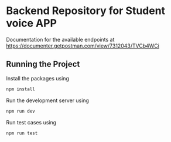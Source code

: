 # Backend Repository for Student voice APP

Documentation for the available endpoints at https://documenter.getpostman.com/view/7312043/TVCb4WCi

## Running the Project

Install the packages using

```.sh
npm install
```

Run the development server using

```.sh
npm run dev
```

Run test cases using

```.sh
npm run test
```
